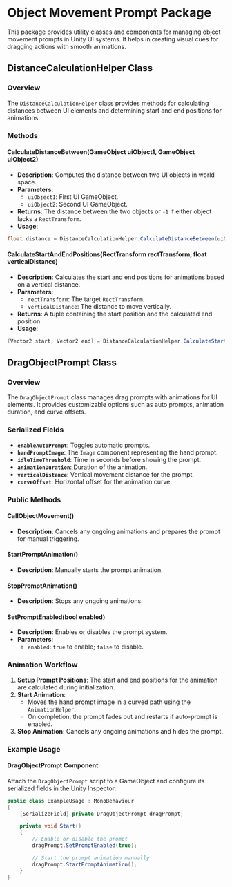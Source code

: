 # Object Movement Prompt Package

This package provides utility classes and components for managing object movement prompts in Unity UI systems. It helps in creating visual cues for dragging actions with smooth animations.

## DistanceCalculationHelper Class

### Overview
The `DistanceCalculationHelper` class provides methods for calculating distances between UI elements and determining start and end positions for animations.

### Methods

#### CalculateDistanceBetween(GameObject uiObject1, GameObject uiObject2)
- **Description**: Computes the distance between two UI objects in world space.
- **Parameters**:
  - `uiObject1`: First UI GameObject.
  - `uiObject2`: Second UI GameObject.
- **Returns**: The distance between the two objects or `-1` if either object lacks a `RectTransform`.
- **Usage**:
```csharp
float distance = DistanceCalculationHelper.CalculateDistanceBetween(uiObject1, uiObject2);
```

#### CalculateStartAndEndPositions(RectTransform rectTransform, float verticalDistance)
- **Description**: Calculates the start and end positions for animations based on a vertical distance.
- **Parameters**:
  - `rectTransform`: The target `RectTransform`.
  - `verticalDistance`: The distance to move vertically.
- **Returns**: A tuple containing the start position and the calculated end position.
- **Usage**:
```csharp
(Vector2 start, Vector2 end) = DistanceCalculationHelper.CalculateStartAndEndPositions(rectTransform, 100f);
```

## DragObjectPrompt Class

### Overview
The `DragObjectPrompt` class manages drag prompts with animations for UI elements. It provides customizable options such as auto prompts, animation duration, and curve offsets.

### Serialized Fields
- **`enableAutoPrompt`**: Toggles automatic prompts.
- **`handPromptImage`**: The `Image` component representing the hand prompt.
- **`idleTimeThreshold`**: Time in seconds before showing the prompt.
- **`animationDuration`**: Duration of the animation.
- **`verticalDistance`**: Vertical movement distance for the prompt.
- **`curveOffset`**: Horizontal offset for the animation curve.

### Public Methods

#### CallObjectMovement()
- **Description**: Cancels any ongoing animations and prepares the prompt for manual triggering.

#### StartPromptAnimation()
- **Description**: Manually starts the prompt animation.

#### StopPromptAnimation()
- **Description**: Stops any ongoing animations.

#### SetPromptEnabled(bool enabled)
- **Description**: Enables or disables the prompt system.
- **Parameters**:
  - `enabled`: `true` to enable; `false` to disable.

### Animation Workflow

1. **Setup Prompt Positions**: The start and end positions for the animation are calculated during initialization.
2. **Start Animation**:
   - Moves the hand prompt image in a curved path using the `AnimationHelper`.
   - On completion, the prompt fades out and restarts if auto-prompt is enabled.
3. **Stop Animation**: Cancels any ongoing animations and hides the prompt.

### Example Usage

#### DragObjectPrompt Component
Attach the `DragObjectPrompt` script to a GameObject and configure its serialized fields in the Unity Inspector.

```csharp
public class ExampleUsage : MonoBehaviour
{
    [SerializeField] private DragObjectPrompt dragPrompt;

    private void Start()
    {
        // Enable or disable the prompt
        dragPrompt.SetPromptEnabled(true);

        // Start the prompt animation manually
        dragPrompt.StartPromptAnimation();
    }
}
